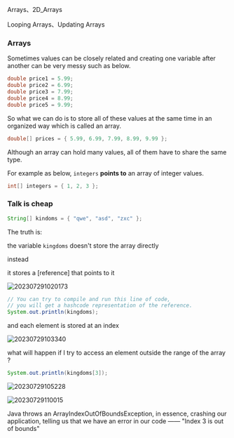 
Arrays、2D_Arrays

Looping Arrays、Updating Arrays

### Arrays

Sometimes values can be closely related and creating one variable after another can be very messy such as below.

```java
double price1 = 5.99;
double price2 = 6.99;
double price3 = 7.99;
double price4 = 8.99;
double price5 = 9.99;
```

So what we can do is to store all of these values at the same time in an organized way which is called an array.

```java
double[] prices = { 5.99, 6.99, 7.99, 8.99, 9.99 };
```

Although an array can hold many values, all of them have to share the same type. 

For example as below, `integers` **points to** an array of integer values.

```java
int[] integers = { 1, 2, 3 };
```

### Talk is cheap

```java
String[] kindoms = { "qwe", "asd", "zxc" };
```

The truth is:

the variable `kingdoms` doesn't store the array directly

instead

it stores a [reference] that points to it

![202307291020173](https://aliyun-oss-lpj.oss-cn-qingdao.aliyuncs.com/images/by-clipboard/202307291020173.png)

```java
// You can try to compile and run this line of code,
// you will get a hashcode representation of the reference.
System.out.println(kingdoms);
```

and each element is stored at an index

![20230729103340](https://aliyun-oss-lpj.oss-cn-qingdao.aliyuncs.com/images/by-clipboard/20230729103340.png)

what will happen if I try to access an element outside the range of the array ?

```java
System.out.println(kingdoms[3]);
```

![20230729105228](https://aliyun-oss-lpj.oss-cn-qingdao.aliyuncs.com/images/by-clipboard/20230729105228.png)

![20230729110015](https://aliyun-oss-lpj.oss-cn-qingdao.aliyuncs.com/images/by-clipboard/20230729110015.png)

Java throws an ArrayIndexOutOfBoundsException, in essence, crashing our application, telling us that we have an error in our code —— "Index 3 is out of bounds"

